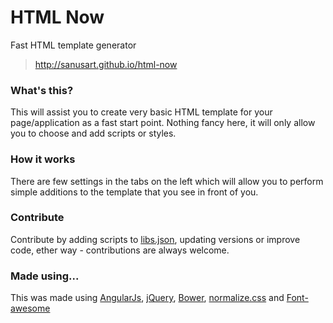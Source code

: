 # HTML Now

Fast HTML template generator

> http://sanusart.github.io/html-now

### What's this?

This will assist you to create very basic HTML template for your page/application as a fast start point. Nothing fancy here, it will only allow you to choose and add scripts or styles.

### How it works

There are few settings in the tabs on the left which will allow you to perform simple additions to the template that you see in front of you.

### Contribute 

Contribute by adding scripts to [libs.json](https://github.com/sanusart/html-now/blob/master/app/data/libs.json), updating versions or improve code, ether way - contributions are always welcome.

### Made using...

This was made using [AngularJs](https://angularjs.org/), [jQuery](http://jquery.com/), [Bower](http://bower.io/), [normalize.css](http://necolas.github.io/normalize.css/) and [Font-awesome](http://fortawesome.github.io/Font-Awesome/)
